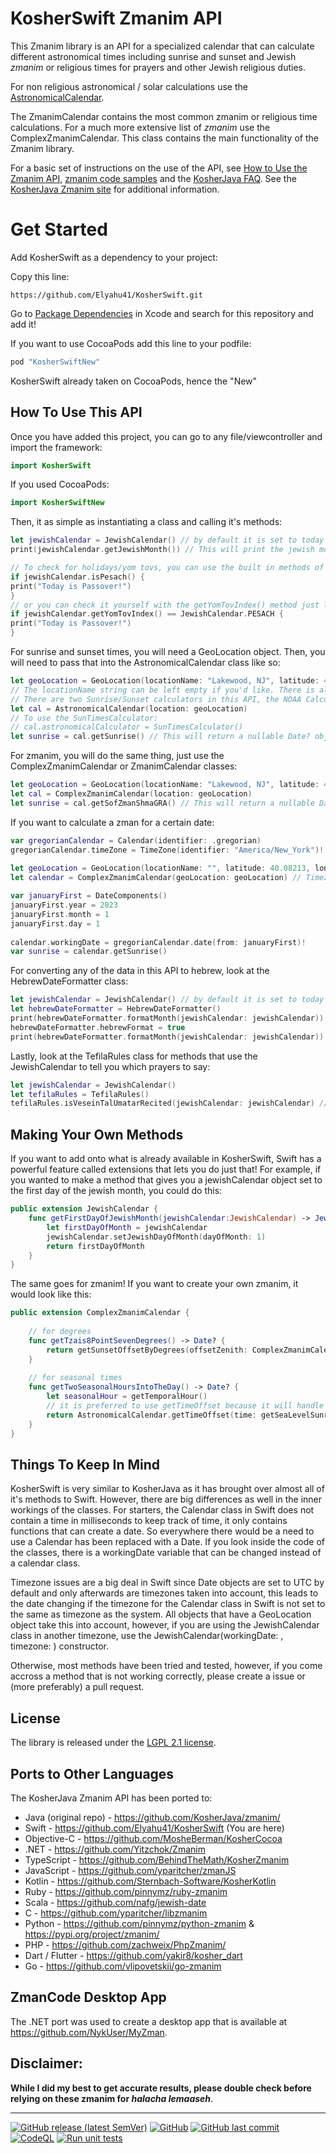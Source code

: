 KosherSwift Zmanim API
=====================

This Zmanim library is an API for a specialized calendar that can calculate different astronomical
times including sunrise and sunset and Jewish _zmanim_ or religious times for prayers and other
Jewish religious duties.

For non religious astronomical / solar
calculations use the [AstronomicalCalendar](./Sources/KosherSwift/AstronomicalCalendar.swift).

The ZmanimCalendar contains the most common zmanim or religious time calculations. For a much more
extensive list of _zmanim_ use the ComplexZmanimCalendar.
This class contains the main functionality of the Zmanim library.

For a basic set of instructions on the use of the API, see [How to Use the Zmanim API](https://kosherjava.com/zmanim-project/how-to-use-the-zmanim-api/), [zmanim code samples](https://kosherjava.com/tag/code-sample/) and the [KosherJava FAQ](https://kosherjava.com/tag/faq/). See the <a href="https://kosherjava.com">KosherJava Zmanim site</a> for additional information.

# Get Started
Add KosherSwift as a dependency to your project:

Copy this line:
```
https://github.com/Elyahu41/KosherSwift.git
```
Go to [Package Dependencies](https://developer.apple.com/documentation/xcode/adding-package-dependencies-to-your-app) in Xcode and search for this repository and add it!

If you want to use CocoaPods add this line to your podfile:
```ruby
pod "KosherSwiftNew"
```
KosherSwift already taken on CocoaPods, hence the "New"

How To Use This API
-------
Once you have added this project, you can go to any file/viewcontroller and import the framework:
```Swift
import KosherSwift
```
If you used CocoaPods:
```Swift
import KosherSwiftNew
```
Then, it as simple as instantiating a class and calling it's methods:
```Swift
let jewishCalendar = JewishCalendar() // by default it is set to today's date
print(jewishCalendar.getJewishMonth()) // This will print the jewish month as a number, so Nissan will be 8. See the JewishCalendar class for more details

// To check for holidays/yom tovs, you can use the built in methods of the jewish calendar:
if jewishCalendar.isPesach() {
print("Today is Passover!")
}
// or you can check it yourself with the getYomTovIndex() method just like in KosherJava:
if jewishCalendar.getYomTovIndex() == JewishCalendar.PESACH {
print("Today is Passover!")
}
```
For sunrise and sunset times, you will need a GeoLocation object. Then, you will need to pass that into the AstronomicalCalendar class like so:
```Swift
let geoLocation = GeoLocation(locationName: "Lakewood, NJ", latitude: 40.08213, longitude: -74.20970, timeZone: TimeZone(identifier: "America/New_York")!)
// The locationName string can be left empty if you'd like. There is also a constructor for elevation to be added.
// There are two Sunrise/Sunset calculators in this API, the NOAA Calculator and the SunTimes Calculator. By default, the NOAA calculator is used as it is more accurate than the SunTimes calculator as it takes into account leap years and other things.
let cal = AstronomicalCalendar(location: geoLocation)
// To use the SunTimesCalculator:
// cal.astronomicalCalculator = SunTimesCalculator()
let sunrise = cal.getSunrise() // This will return a nullable Date? object
```
For zmanim, you will do the same thing, just use the ComplexZmanimCalendar or ZmanimCalendar classes:
```Swift
let geoLocation = GeoLocation(locationName: "Lakewood, NJ", latitude: 40.08213, longitude: -74.20970, timeZone: TimeZone(identifier: "America/New_York")!)
let cal = ComplexZmanimCalendar(location: geoLocation)
let sunrise = cal.getSofZmanShmaGRA() // This will return a nullable Date? object
```
If you want to calculate a zman for a certain date:
```Swift
var gregorianCalendar = Calendar(identifier: .gregorian)
gregorianCalendar.timeZone = TimeZone(identifier: "America/New_York")! // It is important to set the Timezone as the date can change in Swift
        
let geoLocation = GeoLocation(locationName: "", latitude: 40.08213, longitude: -74.20970, timeZone: TimeZone(identifier: "America/New_York")!)
let calendar = ComplexZmanimCalendar(geoLocation: geoLocation) // Timezone is kept track of inside these classes with the geolocation

var januaryFirst = DateComponents()
januaryFirst.year = 2023
januaryFirst.month = 1
januaryFirst.day = 1
        
calendar.workingDate = gregorianCalendar.date(from: januaryFirst)!
var sunrise = calendar.getSunrise()        
```
For converting any of the data in this API to hebrew, look at the HebrewDateFormatter class:
```Swift
let jewishCalendar = JewishCalendar() // by default it is set to today's date
let hebrewDateFormatter = HebrewDateFormatter()
print(hebrewDateFormatter.formatMonth(jewishCalendar: jewishCalendar)) // prints "Nissan"
hebrewDateFormatter.hebrewFormat = true
print(hebrewDateFormatter.formatMonth(jewishCalendar: jewishCalendar)) // prints "ניסן"
```
Lastly, look at the TefilaRules class for methods that use the JewishCalendar to tell you which prayers to say:
```Swift
let jewishCalendar = JewishCalendar()
let tefilaRules = TefilaRules()
tefilaRules.isVeseinTalUmatarRecited(jewishCalendar: jewishCalendar) // returns true or false depending on the DAY of the year
```
Making Your Own Methods
-------
If you want to add onto what is already available in KosherSwift, Swift has a powerful feature called extensions that lets you do just that!
For example, if you wanted to make a method that gives you a jewishCalendar object set to the first day of the jewish month, you could do this:
```Swift
public extension JewishCalendar {
    func getFirstDayOfJewishMonth(jewishCalendar:JewishCalendar) -> JewishCalendar {
        let firstDayOfMonth = jewishCalendar
        jewishCalendar.setJewishDayOfMonth(dayOfMonth: 1)
        return firstDayOfMonth
    }
}
```
The same goes for zmanim! If you want to create your own zmanim, it would look like this:
```Swift
public extension ComplexZmanimCalendar {
    
    // for degrees
    func getTzais8PointSevenDegrees() -> Date? {
        return getSunsetOffsetByDegrees(offsetZenith: ComplexZmanimCalendar.GEOMETRIC_ZENITH + 8.7);
    }
    
    // for seasonal times
    func getTwoSeasonalHoursIntoTheDay() -> Date? {
        let seasonalHour = getTemporalHour()
        // it is preferred to use getTimeOffset because it will handle nil values
        return AstronomicalCalendar.getTimeOffset(time: getSeaLevelSunrise(), offset: seasonalHour * 2)
    }
}
```

Things To Keep In Mind
-------
KosherSwift is very similar to KosherJava as it has brought over almost all of it's methods to Swift. However, there are big differences as well in the inner workings of the classes. For starters, the Calendar class in Swift does not contain a time in milliseconds to keep track of time, it only contains functions that can create a date. So everywhere there would be a need to use a Calendar has been replaced with a Date. If you look inside the code of the classes, there is a workingDate variable that can be changed instead of a calendar class.

Timezone issues are a big deal in Swift since Date objects are set to UTC by default and only afterwards are timezones taken into account, this leads to the date changing if the timezone for the Calendar class in Swift is not set to the same as timezone as the system. All objects that have a GeoLocation object take this into account, however, if you are using the JewishCalendar class in another timezone, use the JewishCalendar(workingDate: <Date>, timezone: <TimeZone>) constructor.

Otherwise, most methods have been tried and tested, however, if you come accross a method that is not working correctly, please create a issue or (more preferably) a pull request.

License
-------
The library is released under the [LGPL 2.1 license](https://kosherjava.com/2011/05/09/kosherjava-zmanim-api-released-under-the-lgpl-license/).

Ports to Other Languages
------------------------
The KosherJava Zmanim API has been ported to:
* Java (original repo) - https://github.com/KosherJava/zmanim/
* Swift - https://github.com/Elyahu41/KosherSwift (You are here)
* Objective-C - https://github.com/MosheBerman/KosherCocoa
* .NET - https://github.com/Yitzchok/Zmanim
* TypeScript - https://github.com/BehindTheMath/KosherZmanim
* JavaScript - https://github.com/yparitcher/zmanJS
* Kotlin - https://github.com/Sternbach-Software/KosherKotlin
* Ruby - https://github.com/pinnymz/ruby-zmanim
* Scala - https://github.com/nafg/jewish-date
* C - https://github.com/yparitcher/libzmanim
* Python - https://github.com/pinnymz/python-zmanim & https://pypi.org/project/zmanim/
* PHP - https://github.com/zachweix/PhpZmanim/
* Dart / Flutter - https://github.com/yakir8/kosher_dart
* Go - https://github.com/vlipovetskii/go-zmanim

ZmanCode Desktop App
------------------------
The .NET port was used to create a desktop app that is available at https://github.com/NykUser/MyZman.

Disclaimer:
-----------
__While I did my best to get accurate results, please double check before relying on these zmanim for <em>halacha lemaaseh</em>__.

------------------------
[![GitHub release (latest SemVer)](https://img.shields.io/github/v/release/Elyahu41/KosherSwift?color=eed6af&label=KosherSwift&logo=github)](1.0.0)
[![GitHub](https://img.shields.io/github/license/KosherJava/zmanim?color=eed6af&logo=gnu)](https://github.com/KosherJava/zmanim/blob/master/LICENSE)
[![GitHub last commit](https://img.shields.io/github/last-commit/Elyahu41/KosherSwift?logo=github)](https://github.com/Elyahu41/KosherSwift/commits/master)
[![CodeQL](https://github.com/KosherJava/zmanim/actions/workflows/codeql-analysis.yml/badge.svg)](https://github.com/KosherJava/zmanim/actions/workflows/codeql-analysis.yml)
[![Run unit tests](https://github.com/KosherJava/zmanim/actions/workflows/pull_request_worklow.yml/badge.svg)](https://github.com/Elyahu41/KosherSwift/actions/workflows/swift.yml)
